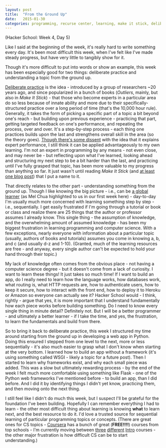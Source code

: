 ```yaml
---
layout: post
title:  "From the Ground Up"
date:   2015-01-30
categories: programming, recurse center, learning, make it stick, deliberate practice
---
```


(Hacker School: Week 4, Day 5)

Like I said at the beginning of the week, it's really hard to write something every day. It's been most difficult this week, when I've felt like I've made steady progress, but have very little to tangibly show for it.

Though it's more difficult to put into words or show an example, this week has been especially good for two things: deliberate practice and understanding a topic from the ground up. 

[Deliberate practice](http://en.wikipedia.org/wiki/Practice_(learning_method)#Deliberate_practice) is the idea - introduced by a group of researchers ~20 years ago, and since popularized in a bunch of books (_Outliers_, mainly, but also in _Make It Stick_) - that those who become experts in a particular area do so less because of innate ability and more due to their specifically-structured practice over a long period of time (that's the 10,000 hour rule). Generally, it takes the form of picking a specific part of a topic a bit beyond one's reach - but building upon previous experience - practicing that part, getting targeted feedback on one's performance, and repeating the process, over and over. It's a step-by-step process - each thing one practices builds upon the last and strengthens overall skill in the area (so the theory goes). [Though there's some dissent](http://www.sciencedirect.com/science/article/pii/S0160289613000421) with the idea that it explains expert performance, I still think it can be applied advantageously to my own learning. I'm not an expert in programming by any means - not even close, and may never be - but reflecting upon what I've learned, looking ahead and structuring my next step to be a bit harder than the last, and practicing until I've fully grasped that topic, has been more valuable to my progress than anything so far. It just wasn't until reading _Make It Stick_ (and [at least one blog post](http://jamesclear.com/deliberate-practice-strategy)) that I put a name to it.

That directly relates to the other part - understanding something from the ground up. Though I like knowing the big picture - i.e., can be [a global learner](http://www4.ncsu.edu/unity/lockers/users/f/felder/public/ILSdir/styles.htm) (as Mel Chua highlighted to us in our first week here) - day-to-day I'm usually much more concerned with learning something step by step - i.e., sequentially. I get easily frustrated if I'm going through a tutorial or book or class and realize there are 25 things that the author or professor assumes I already know. This single thing - the assumption of knowledge, and the overwhelming amount of assumed knowledge - has been my biggest frustration in learning programming and computer science. With a few exceptions, nearly everyone with information about a particular topic (usually, authors of books and tutorials) assumes you come in knowing a, b, and c (and usually d-z and 1-10). (Granted, much of the learning resources are free - and anyway, every single author can't be expected to hold your hand through their topic.)

My lack of knowledge often comes from the obvious place - not having a computer science degree - but it doesn't come from a lack of curiosity. I want to learn these things! It just takes so much time! If I want to build an app, do I really need to learn how the language works, how databases work, what routing is, what HTTP requests are, how to authenticate users, how to keep it secure, how to interact with the front end, how to deploy it to Heroku or Amazon so everyone can actually see it? Hacker School would - I think, rightly - argue that yes, it is more important that I understand fundamentally how each piece works before building something. Do I need to know every single thing in minute detail? Definitely not. But I will be a better programmer - and ultimately a better learner - if I take the time, and yes, the frustration, to learn the fundamentals and build from there. 

So to bring it back to deliberate practice, this week I structured my time around starting from the ground up in developing a web app in Python. Doing this ensured I stepped from one level to the next, more or less sequentially - it's also much easier to grasp what I don't know when starting at the very bottom. I learned how to build an app without a framework (it's using something called WSGI - likely a topic for a future post). Then I started to learn why frameworks exist, and why each small piece was added. This was a slow but ultimately rewarding process - by the end of the week I felt much more comfortable using something like Flask - one of the Python web frameworks I've mentioned before - to build an app, than I did before. And I did it by identifying things I didn't yet know, practicing them, and then moving onto the next thing.

I still feel like I didn't do much this week, but I suspect I'll be grateful for the foundation I've been building. Hopefully I can remember everything I had to learn - the other most difficult thing about learning is knowing **what** to learn next, and the best resource to do it. I'd love a trusted source for sequential learning of particular programming topics or concepts. (There are great ones for CS topics - [Coursera](https://www.coursera.org/) has a bunch of great (**FREE!!!!**) courses from top schools - I'm currently moving between [three](https://class.coursera.org/algs4partI-007/lecture) [different](https://www.coursera.org/course/algo) [Intro](http://ocw.mit.edu/courses/electrical-engineering-and-computer-science/6-00sc-introduction-to-computer-science-and-programming-spring-2011/index.htm) courses - the other major frustration is how difficult CS can be to start understanding.)